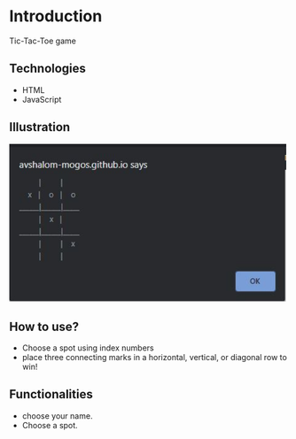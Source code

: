 # Introduction
Tic-Tac-Toe game

## Technologies
- HTML
- JavaScript

## Illustration
<img src="https://raw.githubusercontent.com/Avshalom-Mogos/Tic-Tac-Toe-js/master/readmeIMG.JPG" width="500"/>

## How to use?
- Choose a spot using index numbers
- place three connecting marks in a horizontal, vertical, or diagonal row to win!

## Functionalities
- choose your name.
- Choose a spot.


